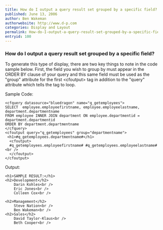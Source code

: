 ```yaml
---
title: How do I output a query result set grouped by a specific field?
published: June 13, 2006
author: Ben Wakeman
authorwebsite: http://www.d-p.com
categories: Display and Layout
permalink: How-do-I-output-a-query-result-set-grouped-by-a-specific-field.html
entryid: 100
---
```


<h3>How do I output a query result set grouped by a specific field?</h3>

<p>
To generate this type of display, there are two key things to note in  the code sample below. First, the field you wish to group by must appear  in the ORDER BY clause of your query and this same field must be used as  the "group" attribute for the first &lt;cfoutput&gt; tag in addition to the  "query" attribute which tells the tag to loop.
</p>

<p>
Sample Code:
</p>

<pre><code class="language-markup">&lt;cfquery datasource=&quot;bluedragon&quot; name=&quot;q_getemployees&quot;&gt;
SELECT  employee.employeefirstname, employee.employeelastname,  department.departmentname
FROM employee INNER JOIN department ON employee.departmentid = 
department.departmentid
ORDER BY department.departmentname
&lt;/cfquery&gt;
&lt;cfoutput query=&quot;q_getemployees&quot; group=&quot;departmentname&quot;&gt;
 &lt;h1&gt;#q_getemployees.departmentname#&lt;/h1&gt;
  &lt;cfoutput&gt;
  #q_getemployees.employeefirstname# #q_getemployees.employeelastname#&lt;br /&gt;
  &lt;/cfoutput&gt;
&lt;/cfoutput&gt;
</code></pre>

<p>
Output:
</p>

<pre><code class="language-markup">&lt;h1&gt;SAMPLE RESULT:&lt;/h1&gt;
&lt;h2&gt;Development&lt;/h2&gt;
	Darin Kohles&lt;br /&gt;
	Eric Jones&lt;br /&gt;
	Colleen Cox&lt;br /&gt;
	
&lt;h2&gt;Management&lt;/h2&gt;
	Steve Nation&lt;br /&gt;
	Ben Wakeman&lt;br /&gt;
&lt;h2&gt;Sales&lt;/h2&gt;
	David Taylor-Klaus&lt;br /&gt;
	Beth Cooper&lt;br /&gt;
</code></pre>



